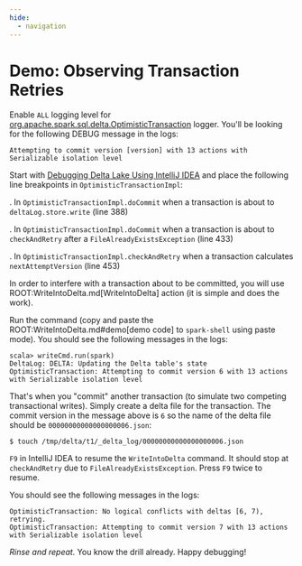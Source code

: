 ```yaml
---
hide:
  - navigation
---
```


# Demo: Observing Transaction Retries

Enable `ALL` logging level for [org.apache.spark.sql.delta.OptimisticTransaction](../OptimisticTransaction.md#logging) logger. You'll be looking for the following DEBUG message in the logs:

```text
Attempting to commit version [version] with 13 actions with Serializable isolation level
```

Start with [Debugging Delta Lake Using IntelliJ IDEA](Debugging-Delta-Lake-Using-IntelliJ-IDEA.md) and place the following line breakpoints in `OptimisticTransactionImpl`:

. In `OptimisticTransactionImpl.doCommit` when a transaction is about to `deltaLog.store.write` (line 388)

. In `OptimisticTransactionImpl.doCommit` when a transaction is about to `checkAndRetry` after a `FileAlreadyExistsException` (line 433)

. In `OptimisticTransactionImpl.checkAndRetry` when a transaction calculates `nextAttemptVersion` (line 453)

In order to interfere with a transaction about to be committed, you will use ROOT:WriteIntoDelta.md[WriteIntoDelta] action (it is simple and does the work).

Run the command (copy and paste the ROOT:WriteIntoDelta.md#demo[demo code] to `spark-shell` using paste mode). You should see the following messages in the logs:

```text
scala> writeCmd.run(spark)
DeltaLog: DELTA: Updating the Delta table's state
OptimisticTransaction: Attempting to commit version 6 with 13 actions with Serializable isolation level
```

That's when you "commit" another transaction (to simulate two competing transactional writes). Simply create a delta file for the transaction. The commit version in the message above is `6` so the name of the delta file should be `00000000000000000006.json`:

```
$ touch /tmp/delta/t1/_delta_log/00000000000000000006.json
```

`F9` in IntelliJ IDEA to resume the `WriteIntoDelta` command. It should stop at `checkAndRetry` due to `FileAlreadyExistsException`. Press `F9` twice to resume.

You should see the following messages in the logs:

```
OptimisticTransaction: No logical conflicts with deltas [6, 7), retrying.
OptimisticTransaction: Attempting to commit version 7 with 13 actions with Serializable isolation level
```

_Rinse and repeat._ You know the drill already. Happy debugging!
